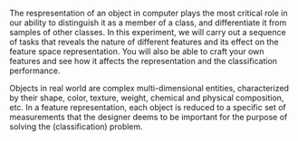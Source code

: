 The respresentation of an object in computer plays the most critical role in our ability to distinguish it as a member of a class, and differentiate it from samples of other classes. In this experiment, we will carry out a sequence of tasks that reveals the nature of different features and its effect on the feature space representation. You will also be able to craft your own features and see how it affects the representation and the classification performance.

Objects in real world are complex multi-dimensional entities, characterized by their shape, color, texture, weight, chemical and physical composition, etc. In a feature representation, each object is reduced to a specific set of measurements that the designer deems to be important for the purpose of solving the (classification) problem.
